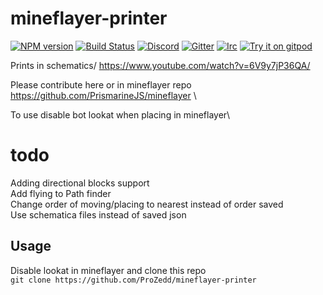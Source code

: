 # mineflayer-printer
[![NPM version](https://img.shields.io/npm/v/prismarine-template.svg)](http://npmjs.com/package/prismarine-template)
[![Build Status](https://github.com/PrismarineJS/prismarine-template/workflows/CI/badge.svg)](https://github.com/PrismarineJS/prismarine-template/actions?query=workflow%3A%22CI%22)
[![Discord](https://img.shields.io/badge/chat-on%20discord-brightgreen.svg)](https://discord.gg/GsEFRM8)
[![Gitter](https://img.shields.io/badge/chat-on%20gitter-brightgreen.svg)](https://gitter.im/PrismarineJS/general)
[![Irc](https://img.shields.io/badge/chat-on%20irc-brightgreen.svg)](https://irc.gitter.im/)
[![Try it on gitpod](https://img.shields.io/badge/try-on%20gitpod-brightgreen.svg)](https://gitpod.io/#https://github.com/PrismarineJS/prismarine-template)

Prints in schematics/
https://www.youtube.com/watch?v=6V9y7jP36QA/


Please contribute here or in mineflayer repo https://github.com/PrismarineJS/mineflayer \

To use disable bot lookat when placing in mineflayer\
# todo
Adding directional blocks support\
Add flying to Path finder\
Change order of moving/placing to nearest instead of order saved \
Use schematica files instead of saved json

## Usage
Disable lookat in mineflayer and clone this repo\
```git clone https://github.com/ProZedd/mineflayer-printer```
